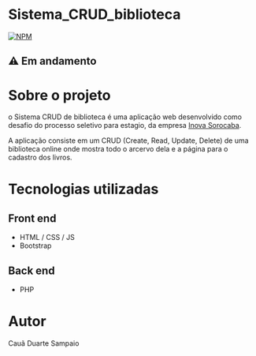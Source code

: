 # Sistema_CRUD_biblioteca
[![NPM](https://img.shields.io/npm/l/react)](https://github.com/Caua-Duarte/Sistema_CRUD_biblioteca/blob/main/LICENSE) 

## :warning: Em andamento

# Sobre o projeto

o Sistema CRUD de biblioteca é uma aplicação web desenvolvido como desafio do processo seletivo para estagio, da empresa [Inova Sorocaba](https://inovasorocaba.parquetecsorocaba.com.br/ "Site da Inova Sorocaba").

A aplicação consiste em um CRUD (Create, Read, Update, Delete) de uma biblioteca online onde mostra todo o arcervo dela e a página para o cadastro dos livros.

# Tecnologias utilizadas

## Front end

- HTML / CSS / JS 
- Bootstrap


## Back end

- PHP
 
# Autor

Cauã Duarte Sampaio



